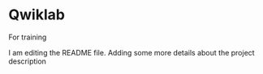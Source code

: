 # Qwiklab
For training

I am editing the README file. Adding some more details about the project description
